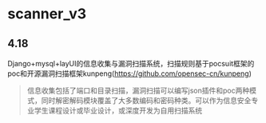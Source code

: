 # scanner_v3
4.18
---
Django+mysql+layUI的信息收集与漏洞扫描系统，扫描规则基于pocsuit框架的poc和开源漏洞扫描框架kunpeng(https://github.com/opensec-cn/kunpeng)
> 信息收集包括了端口和目录扫描，漏洞扫描可以编写json插件和poc两种模式，同时解密解码模块覆盖了大多数编码和密码种类。可以作为信息安全专业学生课程设计或毕业设计，或深度开发为自用扫描系统
